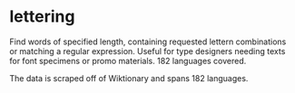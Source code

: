 # lettering
 
Find words of specified length, containing requested lettern combinations or matching a regular expression. Useful for type designers needing texts for font specimens or promo materials. 182 languages covered.

The data is scraped off of Wiktionary and spans 182 languages.